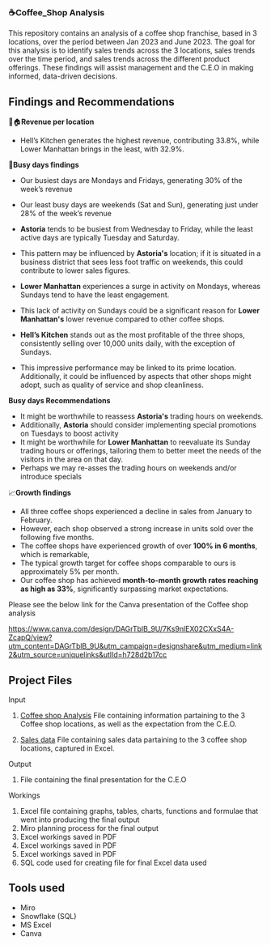 ### ☕**Coffee_Shop Analysis** 

This repository contains an analysis of a coffee shop franchise, based in 3 locations, over the period between Jan 2023 and June 2023.
The goal for this analysis is to identify sales trends across the 3 locations, sales trends over the time period, and sales trends across the different product offerings.
These findings will assist management and the C.E.O in making informed, data-driven decisions. 




## **Findings and Recommendations**

📍🏠**Revenue per location**
   - Hell’s Kitchen generates the highest revenue, contributing 33.8%, while Lower Manhattan brings in the least, with 32.9%.


📆**Busy days findings**

   - Our busiest days are Mondays and Fridays, generating 30% of the week’s revenue
   - Our least busy days are weekends (Sat and Sun), generating just under 28% of the week’s revenue
 
   - **Astoria** tends to be busiest from Wednesday to Friday, while the least active days are typically Tuesday and Saturday.
   - This pattern may be influenced by **Astoria's** location; if it is situated in a business district that sees less foot traffic on weekends, this could contribute to lower sales figures.
     

   - **Lower Manhattan** experiences a surge in activity on Mondays, whereas Sundays tend to have the least engagement.
   - This lack of activity on Sundays could be a significant reason for **Lower Manhattan's** lower revenue compared to other coffee shops.

     
   - **Hell’s Kitchen** stands out as the most profitable of the three shops, consistently selling over 10,000 units daily, with the exception of Sundays.

   - This impressive performance may be linked to its prime location. Additionally, it could be influenced by aspects that other shops might adopt, such as  quality of service and  shop cleanliness.

 **Busy days Recommendations**   

   - It might be worthwhile to reassess **Astoria's** trading hours on weekends.
   - Additionally, **Astoria** should consider implementing special promotions on Tuesdays to boost activity
   - It might be worthwhile for **Lower Manhattan** to reevaluate its Sunday trading hours or offerings, tailoring them to better meet the needs of the visitors in the area on that day.
   - Perhaps we may re-asses the trading hours on weekends and/or introduce specials


 📈**Growth findings**
   - All three coffee shops experienced a decline in sales from January to February.  
   - However, each shop observed a strong increase in units sold over the following five months.  
   - The coffee shops have experienced growth of over **100% in 6 months**, which is remarkable,
   - The typical growth target for coffee shops comparable to ours is approximately 5% per month.
   - Our coffee shop has achieved **month-to-month growth rates reaching as high as 33%**, significantly surpassing market expectations.  

Please see the below link for the Canva presentation of the Coffee shop analysis

https://www.canva.com/design/DAGrTblB_9U/7Ks9nlEX02CXxS4A-ZcapQ/view?utm_content=DAGrTblB_9U&utm_campaign=designshare&utm_medium=link2&utm_source=uniquelinks&utlId=h728d2b17cc 


## **Project Files**


Input 
1.  [Coffee shop Analysis](https://github.com/JusticeMabugana/Brightlight-coffee-shop-analysis/blob/main/Input/Bright%20Coffee%20Shop%20Sales%20Analysis%20(BRIGHTLIGHT).pdf) File containing information partaining to the 3 Coffee shop locations, as well as the expectation from the C.E.O.
     
2.  [Sales data](https://github.com/JusticeMabugana/Brightlight-coffee-shop-analysis/blob/main/Input/Bright%20Coffee%20Shop%20Analysis.xlsx%20-%20Transactions%20(1).csv) File containing sales data partaining to the 3 coffee shop locations, captured in Excel.


Output
1.  File containing the final presentation for the C.E.O


Workings
1. Excel file containing graphs, tables, charts, functions and formulae that went into producing the final output
2. Miro planning process for the final output
3. Excel workings saved in PDF
4. Excel workings saved in PDF
5. Excel workings saved in PDF
6. SQL code used for creating file for final Excel data used


## **Tools used**

 - Miro
 - Snowflake (SQL)
 - MS Excel
 - Canva 

